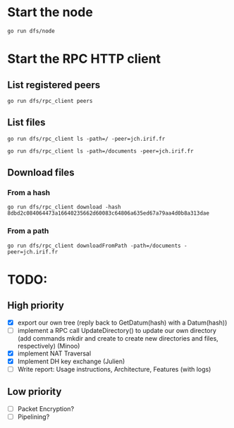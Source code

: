 # Start the node
```go run dfs/node```

# Start the RPC HTTP client

## List registered peers
```go run dfs/rpc_client peers```

## List files
```go run dfs/rpc_client ls -path=/ -peer=jch.irif.fr```

```go run dfs/rpc_client ls -path=/documents -peer=jch.irif.fr```

## Download files
### From a hash
```go run dfs/rpc_client download -hash 8dbd2c084064473a16640235662d60083c64806a635ed67a79aa4d0b8a313dae```
### From a path
```go run dfs/rpc_client downloadFromPath -path=/documents -peer=jch.irif.fr```

# TODO:
## High priority
- [x] export our own tree (reply back to GetDatum(hash) with a Datum(hash))
- [ ] implement a RPC call UpdateDirectory() to update our own directory (add commands mkdir and create to create new directories and files, respectively) (Minoo)
- [x] implement NAT Traversal
- [x] Implement DH key exchange (Julien)
- [ ] Write report: Usage instructions, Architecture, Features (with logs)
## Low priority
- [ ] Packet Encryption?
- [ ] Pipelining?